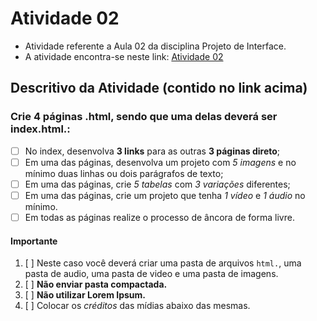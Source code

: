 # Atividade 02
* Atividade referente a Aula 02 da disciplina Projeto de Interface.
* A atividade encontra-se neste link: [Atividade 02](https://classroom.google.com/c/NjU2ODc1Njk5NTI2/a/NjU1ODA0NzYzMTg4/details)

## Descritivo da Atividade (contido no link acima)

### Crie 4 páginas .html, sendo que uma delas deverá ser index.html.:
- [ ] No index, desenvolva **3 links** para as outras **3 páginas direto**;
- [ ] Em uma das páginas, desenvolva um projeto com *5 imagens* e no mínimo duas linhas ou dois parágrafos de texto;
- [ ] Em uma das páginas, crie *5 tabelas* com *3 variações* diferentes;
- [ ] Em uma das páginas, crie um projeto que tenha *1 vídeo* e *1 áudio* no mínimo.
- [ ] Em todas as páginas realize o processo de âncora de forma livre.

#### Importante
1) [ ] Neste caso você deverá criar uma pasta de arquivos `html.`, uma pasta de audio, uma pasta de video e uma pasta de imagens.
2) [ ] **Não enviar pasta compactada.**
3) [ ] **Não utilizar Lorem Ipsum.**
4) [ ] Colocar os *créditos* das mídias abaixo das mesmas.
